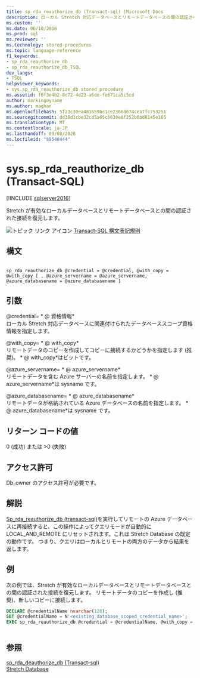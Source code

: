 ```yaml
---
title: sp_rda_reauthorize_db (Transact-sql) |Microsoft Docs
description: ローカル Stretch 対応データベースとリモートデータベースの間の認証された接続を復元するために、sp_rda_reauthorize_db を使用する方法について説明します。
ms.custom: ''
ms.date: 06/10/2016
ms.prod: sql
ms.reviewer: ''
ms.technology: stored-procedures
ms.topic: language-reference
f1_keywords:
- sp_rda_reauthorize_db
- sp_rda_reauthorize_db_TSQL
dev_langs:
- TSQL
helpviewer_keywords:
- sys.sp_rda_reauthorize_db stored procedure
ms.assetid: f6f3e4b2-8c72-4d23-a5de-fe671ca5c5cd
author: markingmyname
ms.author: maghan
ms.openlocfilehash: 5f23c30ea481659bc1ce2366d674cea7fc753251
ms.sourcegitcommit: dd36d1cbe32cd5a65c6638e8f252b0bd8145e165
ms.translationtype: MT
ms.contentlocale: ja-JP
ms.lasthandoff: 09/08/2020
ms.locfileid: "89540444"
---
```

# <a name="syssp_rda_reauthorize_db-transact-sql"></a>sys.sp_rda_reauthorize_db (Transact-SQL)
[!INCLUDE [sqlserver2016](../../includes/applies-to-version/sqlserver2016.md)]

  Stretch が有効なローカルデータベースとリモートデータベースとの間の認証された接続を復元します。  
  
 ![トピック リンク アイコン](../../database-engine/configure-windows/media/topic-link.gif "トピック リンク アイコン") [Transact-SQL 構文表記規則](../../t-sql/language-elements/transact-sql-syntax-conventions-transact-sql.md)  
  
## <a name="syntax"></a>構文  
  
```  
  
sp_rda_reauthorize_db @credential = @credential, @with_copy = @with_copy [ , @azure_servername = @azure_servername, @azure_databasename = @azure_databasename ]  
```  
  
## <a name="arguments"></a>引数  
 @credential= * \@ 資格情報*  
 ローカル Stretch 対応データベースに関連付けられたデータベーススコープ資格情報を指定します。  
  
 @with_copy= * \@ with_copy*  
 リモートデータのコピーを作成してコピーに接続するかどうかを指定します (推奨)。 * \@ with_copy*はビットです。  
  
 @azure_servername= * \@ azure_servername*  
 リモートデータを含む Azure サーバーの名前を指定します。 * \@ azure_servername*は sysname です。  
  
 @azure_databasename= * \@ azure_databasename*  
 リモートデータが格納されている Azure データベースの名前を指定します。 * \@ azure_databasename*は sysname です。  
  
## <a name="return-code-values"></a>リターン コードの値  
 0 (成功) または >0 (失敗)  
  
## <a name="permissions"></a>アクセス許可  
 Db_owner のアクセス許可が必要です。  
  
## <a name="remarks"></a>解説  
 [Sp_rda_reauthorize_db (transact-sql)](../../relational-databases/system-stored-procedures/sys-sp-rda-reauthorize-db-transact-sql.md)を実行してリモートの Azure データベースに再接続すると、この操作によってクエリモードが自動的に LOCAL_AND_REMOTE にリセットされます。これは Stretch Database の既定の動作です。 つまり、クエリはローカルとリモートの両方のデータから結果を返します。  
  
## <a name="example"></a>例  
 次の例では、Stretch が有効なローカルデータベースとリモートデータベースとの間の認証された接続を復元します。 リモートデータのコピーを作成し (推奨)、新しいコピーに接続します。  
  
```sql  
DECLARE @credentialName nvarchar(128);   
SET @credentialName = N'<existing_database_scoped_credential_name>';   
EXEC sp_rda_reauthorize_db @credential = @credentialName, @with_copy = 1;  
  
```  
  
## <a name="see-also"></a>参照  
 [sp_rda_deauthorize_db &#40;Transact-sql&#41;](../../relational-databases/system-stored-procedures/sys-sp-rda-deauthorize-db-transact-sql.md)   
 [Stretch Database](../../sql-server/stretch-database/stretch-database.md)  
  
  
